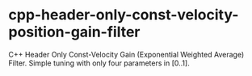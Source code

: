 # cpp-header-only-const-velocity-position-gain-filter
C++ Header Only Const-Velocity Gain (Exponential Weighted Average) Filter. Simple tuning with only four parameters in [0..1].
